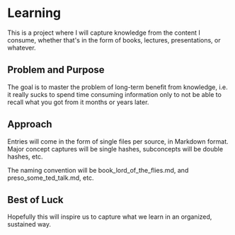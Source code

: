 Learning
========

This is a project where I will capture knowledge from the content I consume, whether that's in the form of books, lectures, presentations, or whatever.

## Problem and Purpose

The goal is to master the problem of long-term benefit from knowledge, i.e. it really sucks to spend time consuming information only to not be able to recall what you got from it months or years later.

## Approach

Entries will come in the form of single files per source, in Markdown format. Major concept captures will be single hashes, subconcepts will be double hashes, etc.

The naming convention will be book_lord_of_the_flies.md, and preso_some_ted_talk.md, etc.

## Best of Luck

Hopefully this will inspire us to capture what we learn in an organized, sustained way.
